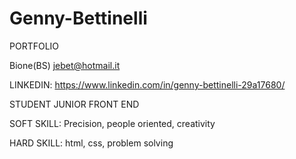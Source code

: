 # Genny-Bettinelli

PORTFOLIO

Bione(BS)
jebet@hotmail.it

LINKEDIN: https://www.linkedin.com/in/genny-bettinelli-29a17680/

STUDENT JUNIOR FRONT END

SOFT SKILL: Precision, people oriented, creativity

HARD SKILL: html, css, problem solving


